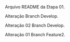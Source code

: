 Arquivo README da Etapa 01.

Alteração Branch Develop.

Alteração 02 Branch Develop.

Alteração 01 Branch Feature2.
